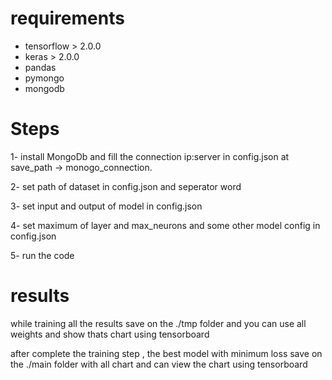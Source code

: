 # requirements
+ tensorflow > 2.0.0
+ keras > 2.0.0
+ pandas
+ pymongo
+ mongodb

# Steps
1- install MongoDb and fill the connection ip:server in config.json at save_path -> monogo_connection.

2- set path of dataset in config.json and seperator word 

3- set input and output of model in config.json

4- set maximum of layer and max_neurons and some other model config in config.json

5- run the code

# results
while training all the results save on the ./tmp folder and you can use all weights and show thats chart using tensorboard

after complete the training step , the best model with minimum loss save on the ./main folder with all chart and can view the chart using tensorboard
